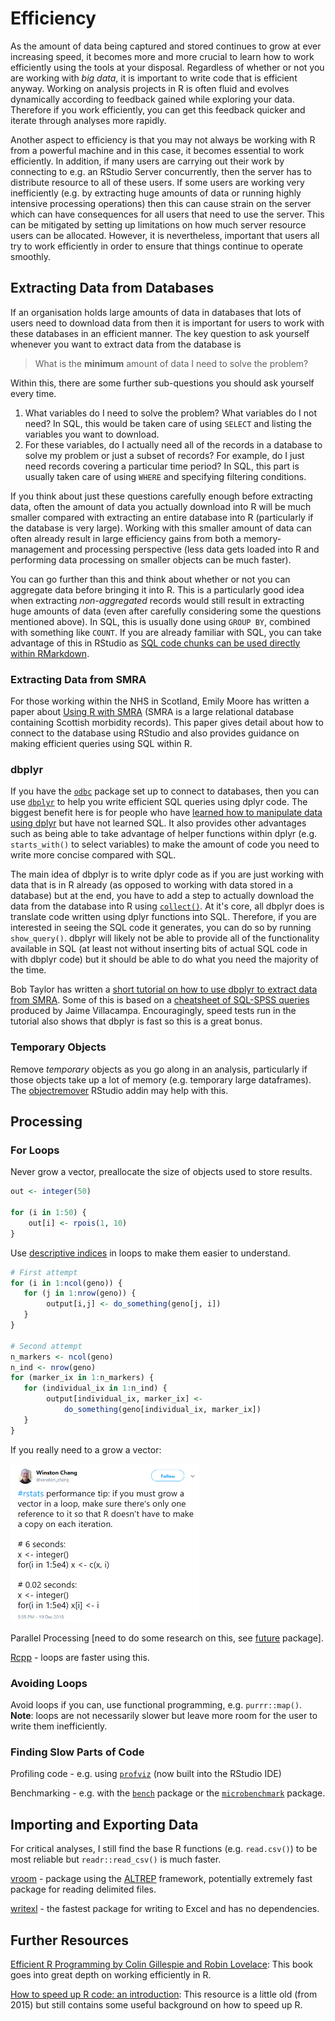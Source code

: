 # Efficiency
As the amount of data being captured and stored continues to grow at ever increasing speed, it becomes more and more crucial to learn how to work efficiently using the tools at your disposal. Regardless of whether or not you are working with *big data*, it is important to write code that is efficient anyway. Working on analysis projects in R is often fluid and evolves dynamically according to feedback gained while exploring your data. Therefore if you work efficiently, you can get this feedback quicker and iterate through analyses more rapidly.  
  
Another aspect to efficiency is that you may not always be working with R from a powerful machine and in this case, it becomes essential to work efficiently. In addition, if many users are carrying out their work by connecting to e.g. an RStudio Server concurrently, then the server has to distribute resource to all of these users. If some users are working very inefficiently (e.g. by extracting huge amounts of data or running highly intensive processing operations) then this can cause strain on the server which can have consequences for all users that need to use the server. This can be mitigated by setting up limitations on how much server resource users can be allocated. However, it is nevertheless, important that users all try to work efficiently in order to ensure that things continue to operate smoothly.


## Extracting Data from Databases
If an organisation holds large amounts of data in databases that lots of users need to download data from then it is important for users to work with these databases in an efficient manner. The key question to ask yourself whenever you want to extract data from the database is

> What is the **minimum** amount of data I need to solve the problem?

Within this, there are some further sub-questions you should ask yourself every time.

1. What variables do I need to solve the problem? What variables do I not need? In SQL, this would be taken care of using `SELECT` and listing the variables you want to download.
2. For these variables, do I actually need all of the records in a database to solve my problem or just a subset of records? For example, do I just need records covering a particular time period? In SQL, this part is usually taken care of using `WHERE` and specifying filtering conditions.

If you think about just these questions carefully enough before extracting data, often the amount of data you actually download into R will be much smaller compared with extracting an entire database into R (particularly if the database is very large). Working with this smaller amount of data can often already result in large efficiency gains from both a memory-management and processing perspective (less data gets loaded into R and performing data processing on smaller objects can be much faster).  
  
You can go further than this and think about whether or not you can aggregate data before bringing it into R. This is a particularly good idea when extracting *non-aggregated* records would still result in extracting huge amounts of data (even after carefully considering some the questions mentioned above). In SQL, this is usually done using `GROUP BY`, combined with something like `COUNT`. If you are already familiar with SQL, you can take advantage of this in RStudio as [SQL code chunks can be used directly within RMarkdown](https://irene.rbind.io/post/using-sql-in-rstudio).

### Extracting Data from SMRA

For those working within the NHS in Scotland, Emily Moore has written a paper about [Using R with SMRA](https://github.com/Health-SocialCare-Scotland/R-Resources/blob/master/using%20SMRA%20with%20R.md) (SMRA is a large relational database containing Scottish morbidity records). This paper gives detail about how to connect to the database using RStudio and also provides guidance on making efficient queries using SQL within R.

### dbplyr

If you have the [`odbc`](https://db.rstudio.com/odbc) package set up to connect to databases, then you can use [`dbplyr`](https://db.rstudio.com/dplyr) to help you write efficient SQL queries using dplyr code. The biggest benefit here is for people who have [learned how to manipulate data using dplyr](tidyverse.html#data-manipulation-with-dplyr) but have not learned SQL. It also provides other advantages such as being able to take advantage of helper functions within dplyr (e.g. `starts_with()` to select variables) to make the amount of code you need to write more concise compared with SQL.  
  
The main idea of dbplyr is to write dplyr code as if you are just working with data that is in R already (as opposed to working with data stored in a database) but at the end, you have to add a step to actually download the data from the database into R using [`collect()`](https://dplyr.tidyverse.org/reference/compute.html). At it's core, all dbplyr does is translate code written using dplyr functions into SQL. Therefore, if you are interested in seeing the SQL code it generates, you can do so by running `show_query()`. dbplyr will likely not be able to provide all of the functionality available in SQL (at least not without inserting bits of actual SQL code in with dbplyr code) but it should be able to do what you need the majority of the time.
  
Bob Taylor has written a [short tutorial on how to use dbplyr to extract data from SMRA](dbplyr_tutorial.html). Some of this is based on a [cheatsheet of SQL-SPSS queries](https://github.com/Health-SocialCare-Scotland/SPSS-Resources/blob/master/Useful%20SQL-ISD.sps) produced by Jaime Villacampa. Encouragingly, speed tests run in the tutorial also shows that dbplyr is fast so this is a great bonus.


### Temporary Objects
Remove *temporary* objects as you go along in an analysis, particularly if those objects take up a lot of memory (e.g. temporary large dataframes). The [objectremover](https://cran.r-project.org/web/packages/objectremover/index.html) RStudio addin may help with this.


## Processing

### For Loops
Never grow a vector, preallocate the size of objects used to store results.

```r
out <- integer(50)

for (i in 1:50) {
    out[i] <- rpois(1, 10)
}
```

Use [descriptive indices](https://onunicornsandgenes.blog/2018/12/01/using-r-the-best-thing-ive-changed-about-my-code-in-years/) in loops to make them easier to understand.

```r
# First attempt
for (i in 1:ncol(geno)) {
   for (j in 1:nrow(geno)) {
        output[i,j] <- do_something(geno[j, i])
   }
}

# Second attempt
n_markers <- ncol(geno)
n_ind <- nrow(geno)
for (marker_ix in 1:n_markers) {
   for (individual_ix in 1:n_ind) {
        output[individual_ix, marker_ix] <-
            do_something(geno[individual_ix, marker_ix])
   }
}
```

If you really need to a grow a vector:

<img src="images/tweet_grow_vec.png" width="60%" />


Parallel Processing [need to do some research on this, see [future](https://cran.r-project.org/web/packages/future/index.html) package].

[Rcpp](http://adv-r.had.co.nz/Rcpp.html) - loops are faster using this.


### Avoiding Loops
Avoid loops if you can, use functional programming, e.g. `purrr::map()`. **Note**: loops are not necessarily slower but leave more room for the user to write them inefficiently.


### Finding Slow Parts of Code
Profiling code - e.g. using [`profviz`](https://rstudio.github.io/profvis) (now built into the RStudio IDE)

Benchmarking - e.g. with the [`bench`](http://bench.r-lib.org) package or the [`microbenchmark`](https://cran.r-project.org/web/packages/microbenchmark/index.html) package.


## Importing and Exporting Data
For critical analyses, I still find the base R functions (e.g. `read.csv()`) to be most reliable but `readr::read_csv()` is much faster.

[vroom](https://github.com/jimhester/vroom) - package using the [ALTREP](https://svn.r-project.org/R/branches/ALTREP/ALTREP.html) framework, potentially extremely fast package for reading delimited files.

[writexl](https://cran.r-project.org/web/packages/writexl/index.html) - the fastest package for writing to Excel and has no dependencies.


## Further Resources
[Efficient R Programming by Colin Gillespie and Robin Lovelace](https://csgillespie.github.io/efficientR): This book goes into great depth on working efficiently in R.

[How to speed up R code:  an introduction](https://arxiv.org/pdf/1503.00855v1.pdf): This resource is a little old (from 2015) but still contains some useful background on how to speed up R.
